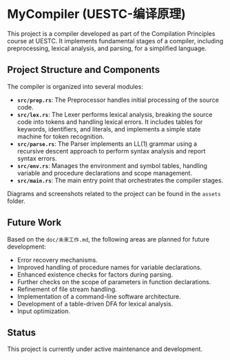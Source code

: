 # MyCompiler (UESTC-编译原理)

This project is a compiler developed as part of the Compilation Principles course at UESTC. It implements fundamental stages of a compiler, including preprocessing, lexical analysis, and parsing, for a simplified language.

## Project Structure and Components

The compiler is organized into several modules:

*   **`src/prep.rs`**: The Preprocessor handles initial processing of the source code.
*   **`src/lex.rs`**: The Lexer performs lexical analysis, breaking the source code into tokens and handling lexical errors. It includes tables for keywords, identifiers, and literals, and implements a simple state machine for token recognition.
*   **`src/parse.rs`**: The Parser implements an LL(1) grammar using a recursive descent approach to perform syntax analysis and report syntax errors.
*   **`src/env.rs`**: Manages the environment and symbol tables, handling variable and procedure declarations and scope management.
*   **`src/main.rs`**: The main entry point that orchestrates the compiler stages.

Diagrams and screenshots related to the project can be found in the `assets` folder.

## Future Work

Based on the `doc/未来工作.md`, the following areas are planned for future development:

*   Error recovery mechanisms.
*   Improved handling of procedure names for variable declarations.
*   Enhanced existence checks for factors during parsing.
*   Further checks on the scope of parameters in function declarations.
*   Refinement of file stream handling.
*   Implementation of a command-line software architecture.
*   Development of a table-driven DFA for lexical analysis.
*   Input optimization.

## Status

This project is currently under active maintenance and development.
